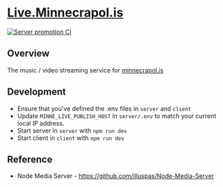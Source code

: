 # [Live.Minnecrapol.is](https://live.minnecrapol.is/)

[![Server promotion CI](https://github.com/Meandmybadself/live.minnecrapol.is/actions/workflows/promote-to-server.yml/badge.svg)](https://github.com/Meandmybadself/live.minnecrapol.is/actions/workflows/promote-to-server.yml)

## Overview
The music / video streaming service for [minnecrapol.is](https://minnecrapol.is)

## Development

- Ensure that you've defined the .env files in `server` and `client`
- Update `MINNE_LIVE_PUBLISH_HOST` in `server/.env` to match your current local IP address.
- Start server in `server` with `npm run dev`
- Start client in `client` with `npm run dev`

## Reference

- Node Media Server - https://github.com/illuspas/Node-Media-Server

